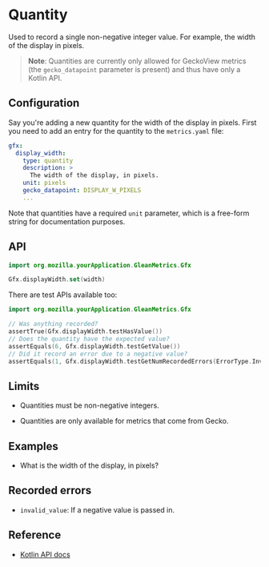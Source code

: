 # Quantity

Used to record a single non-negative integer value.
For example, the width of the display in pixels.

> **Note**: Quantities are currently only allowed for GeckoView metrics (the `gecko_datapoint` parameter is present) and thus have only a Kotlin API.

## Configuration

Say you're adding a new quantity for the width of the display in pixels. First you need to add an entry for the quantity to the `metrics.yaml` file:

```YAML
gfx:
  display_width:
    type: quantity
    description: >
      The width of the display, in pixels.
    unit: pixels
    gecko_datapoint: DISPLAY_W_PIXELS
    ...
```

Note that quantities have a required `unit` parameter, which is a free-form string for documentation purposes.

## API

```Kotlin
import org.mozilla.yourApplication.GleanMetrics.Gfx

Gfx.displayWidth.set(width)
```

There are test APIs available too:

```Kotlin
import org.mozilla.yourApplication.GleanMetrics.Gfx

// Was anything recorded?
assertTrue(Gfx.displayWidth.testHasValue())
// Does the quantity have the expected value?
assertEquals(6, Gfx.displayWidth.testGetValue())
// Did it record an error due to a negative value?
assertEquals(1, Gfx.displayWidth.testGetNumRecordedErrors(ErrorType.InvalidValue))
```

## Limits

* Quantities must be non-negative integers.

* Quantities are only available for metrics that come from Gecko.

## Examples

* What is the width of the display, in pixels?

## Recorded errors

* `invalid_value`: If a negative value is passed in.

## Reference

* [Kotlin API docs](../../../javadoc/glean/mozilla.telemetry.glean.private/-quantity-metric-type/index.html)
